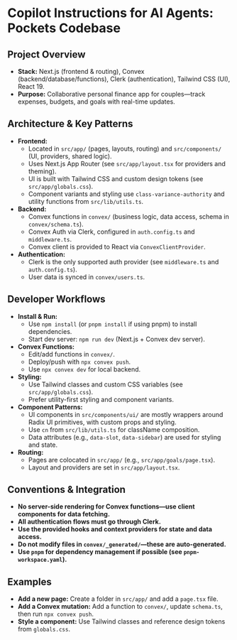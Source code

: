 # Copilot Instructions for AI Agents: Pockets Codebase

## Project Overview

- **Stack:** Next.js (frontend & routing), Convex (backend/database/functions), Clerk (authentication), Tailwind CSS (UI), React 19.
- **Purpose:** Collaborative personal finance app for couples—track expenses, budgets, and goals with real-time updates.

## Architecture & Key Patterns

- **Frontend:**
  - Located in `src/app/` (pages, layouts, routing) and `src/components/` (UI, providers, shared logic).
  - Uses Next.js App Router (see `src/app/layout.tsx` for providers and theming).
  - UI is built with Tailwind CSS and custom design tokens (see `src/app/globals.css`).
  - Component variants and styling use `class-variance-authority` and utility functions from `src/lib/utils.ts`.
- **Backend:**
  - Convex functions in `convex/` (business logic, data access, schema in `convex/schema.ts`).
  - Convex Auth via Clerk, configured in `auth.config.ts` and `middleware.ts`.
  - Convex client is provided to React via `ConvexClientProvider`.
- **Authentication:**
  - Clerk is the only supported auth provider (see `middleware.ts` and `auth.config.ts`).
  - User data is synced in `convex/users.ts`.

## Developer Workflows

- **Install & Run:**
  - Use `npm install` (or `pnpm install` if using pnpm) to install dependencies.
  - Start dev server: `npm run dev` (Next.js + Convex dev server).
- **Convex Functions:**
  - Edit/add functions in `convex/`.
  - Deploy/push with `npx convex push`.
  - Use `npx convex dev` for local backend.
- **Styling:**
  - Use Tailwind classes and custom CSS variables (see `src/app/globals.css`).
  - Prefer utility-first styling and component variants.
- **Component Patterns:**
  - UI components in `src/components/ui/` are mostly wrappers around Radix UI primitives, with custom props and styling.
  - Use `cn` from `src/lib/utils.ts` for className composition.
  - Data attributes (e.g., `data-slot`, `data-sidebar`) are used for styling and state.
- **Routing:**
  - Pages are colocated in `src/app/` (e.g., `src/app/goals/page.tsx`).
  - Layout and providers are set in `src/app/layout.tsx`.

## Conventions & Integration

- **No server-side rendering for Convex functions—use client components for data fetching.**
- **All authentication flows must go through Clerk.**
- **Use the provided hooks and context providers for state and data access.**
- **Do not modify files in `convex/_generated/`—these are auto-generated.**
- **Use `pnpm` for dependency management if possible (see `pnpm-workspace.yaml`).**

## Examples

- **Add a new page:** Create a folder in `src/app/` and add a `page.tsx` file.
- **Add a Convex mutation:** Add a function to `convex/`, update `schema.ts`, then run `npx convex push`.
- **Style a component:** Use Tailwind classes and reference design tokens from `globals.css`.

